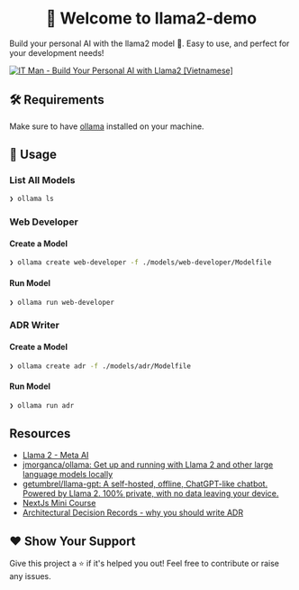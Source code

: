 <p>
<h1 align="center">👋 Welcome to llama2-demo</h1>
  Build your personal AI with the llama2 model 🤖. Easy to use, and perfect for your development needs!
</p>

[![IT Man - Build Your Personal AI with Llama2 [Vietnamese]](https://i.ytimg.com/vi/2wCgPa4G9H0/hqdefault.jpg)](https://www.youtube.com/watch?v=2wCgPa4G9H0)

## 🛠 Requirements

Make sure to have [ollama](https://github.com/jmorganca/ollama) installed on your machine.

## 🚀 Usage

### List All Models

```sh
❯ ollama ls
```

### Web Developer

#### Create a Model

```sh
❯ ollama create web-developer -f ./models/web-developer/Modelfile
```

#### Run Model

```sh
❯ ollama run web-developer
```

### ADR Writer

#### Create a Model

```sh
❯ ollama create adr -f ./models/adr/Modelfile
```

#### Run Model

```sh
❯ ollama run adr
```

## Resources

- [Llama 2 - Meta AI](https://ai.meta.com/llama/)
- [jmorganca/ollama: Get up and running with Llama 2 and other large language models locally](https://github.com/jmorganca/ollama)
- [getumbrel/llama-gpt: A self-hosted, offline, ChatGPT-like chatbot. Powered by Llama 2. 100% private, with no data leaving your device.](https://github.com/getumbrel/llama-gpt)
- [NextJs Mini Course](https://www.youtube.com/playlist?list=PLOdXIcVPTyB_2IiS36upNkEw2fLhyb5D6)
- [Architectural Decision Records - why you should write ADR](https://youtu.be/EhsBVGDWTxs)

## ❤️ Show Your Support

Give this project a ⭐️ if it's helped you out! Feel free to contribute or raise any issues.
